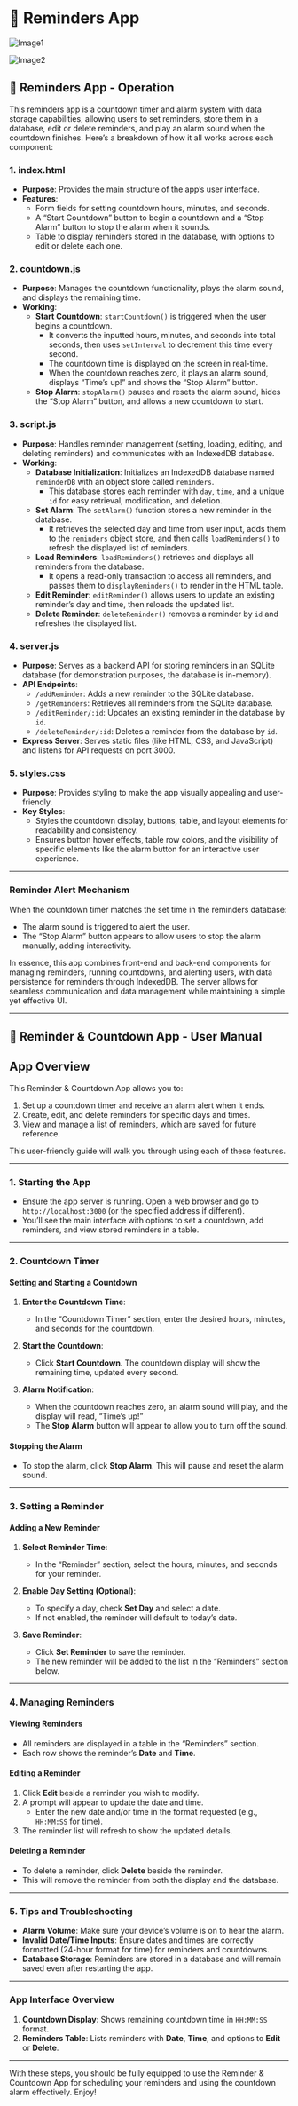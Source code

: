 # 🚀 Reminders App

![Image1](https://github.com/user-attachments/assets/841b0699-15d4-48a5-9587-467d9214f160)

![Image2](https://github.com/user-attachments/assets/78fed9d7-ec78-4e43-b1cf-f8baa359dfb0)

## 🚀 Reminders App - Operation

This reminders app is a countdown timer and alarm system with data storage capabilities, allowing users to set reminders, store them in a database, edit or delete reminders, and play an alarm sound when the countdown finishes. Here’s a breakdown of how it all works across each component:

### 1. **index.html**
   - **Purpose**: Provides the main structure of the app’s user interface.
   - **Features**:
     - Form fields for setting countdown hours, minutes, and seconds.
     - A “Start Countdown” button to begin a countdown and a “Stop Alarm” button to stop the alarm when it sounds.
     - Table to display reminders stored in the database, with options to edit or delete each one.

### 2. **countdown.js**
   - **Purpose**: Manages the countdown functionality, plays the alarm sound, and displays the remaining time.
   - **Working**:
     - **Start Countdown**: `startCountdown()` is triggered when the user begins a countdown.
       - It converts the inputted hours, minutes, and seconds into total seconds, then uses `setInterval` to decrement this time every second.
       - The countdown time is displayed on the screen in real-time.
       - When the countdown reaches zero, it plays an alarm sound, displays “Time’s up!” and shows the “Stop Alarm” button.
     - **Stop Alarm**: `stopAlarm()` pauses and resets the alarm sound, hides the “Stop Alarm” button, and allows a new countdown to start.

### 3. **script.js**
   - **Purpose**: Handles reminder management (setting, loading, editing, and deleting reminders) and communicates with an IndexedDB database.
   - **Working**:
     - **Database Initialization**: Initializes an IndexedDB database named `reminderDB` with an object store called `reminders`.
       - This database stores each reminder with `day`, `time`, and a unique `id` for easy retrieval, modification, and deletion.
     - **Set Alarm**: The `setAlarm()` function stores a new reminder in the database.
       - It retrieves the selected day and time from user input, adds them to the `reminders` object store, and then calls `loadReminders()` to refresh the displayed list of reminders.
     - **Load Reminders**: `loadReminders()` retrieves and displays all reminders from the database.
       - It opens a read-only transaction to access all reminders, and passes them to `displayReminders()` to render in the HTML table.
     - **Edit Reminder**: `editReminder()` allows users to update an existing reminder’s day and time, then reloads the updated list.
     - **Delete Reminder**: `deleteReminder()` removes a reminder by `id` and refreshes the displayed list.

### 4. **server.js**
   - **Purpose**: Serves as a backend API for storing reminders in an SQLite database (for demonstration purposes, the database is in-memory).
   - **API Endpoints**:
     - `/addReminder`: Adds a new reminder to the SQLite database.
     - `/getReminders`: Retrieves all reminders from the SQLite database.
     - `/editReminder/:id`: Updates an existing reminder in the database by `id`.
     - `/deleteReminder/:id`: Deletes a reminder from the database by `id`.
   - **Express Server**: Serves static files (like HTML, CSS, and JavaScript) and listens for API requests on port 3000.

### 5. **styles.css**
   - **Purpose**: Provides styling to make the app visually appealing and user-friendly.
   - **Key Styles**:
     - Styles the countdown display, buttons, table, and layout elements for readability and consistency.
     - Ensures button hover effects, table row colors, and the visibility of specific elements like the alarm button for an interactive user experience.

---

### **Reminder Alert Mechanism**
When the countdown timer matches the set time in the reminders database:
   - The alarm sound is triggered to alert the user.
   - The “Stop Alarm” button appears to allow users to stop the alarm manually, adding interactivity.

In essence, this app combines front-end and back-end components for managing reminders, running countdowns, and alerting users, with data persistence for reminders through IndexedDB. The server allows for seamless communication and data management while maintaining a simple yet effective UI.

---

## **🚀 Reminder & Countdown App - User Manual**


## **App Overview**
This Reminder & Countdown App allows you to:
1. Set up a countdown timer and receive an alarm alert when it ends.
2. Create, edit, and delete reminders for specific days and times.
3. View and manage a list of reminders, which are saved for future reference.

This user-friendly guide will walk you through using each of these features.

---

### **1. Starting the App**
   - Ensure the app server is running. Open a web browser and go to `http://localhost:3000` (or the specified address if different).
   - You’ll see the main interface with options to set a countdown, add reminders, and view stored reminders in a table.

---

### **2. Countdown Timer**
#### **Setting and Starting a Countdown**
1. **Enter the Countdown Time**:
   - In the “Countdown Timer” section, enter the desired hours, minutes, and seconds for the countdown.
   
2. **Start the Countdown**:
   - Click **Start Countdown**. The countdown display will show the remaining time, updated every second.

3. **Alarm Notification**:
   - When the countdown reaches zero, an alarm sound will play, and the display will read, “Time’s up!”
   - The **Stop Alarm** button will appear to allow you to turn off the sound.

#### **Stopping the Alarm**
   - To stop the alarm, click **Stop Alarm**. This will pause and reset the alarm sound.

---

### **3. Setting a Reminder**
#### **Adding a New Reminder**
1. **Select Reminder Time**:
   - In the “Reminder” section, select the hours, minutes, and seconds for your reminder.
   
2. **Enable Day Setting (Optional)**:
   - To specify a day, check **Set Day** and select a date.
   - If not enabled, the reminder will default to today’s date.

3. **Save Reminder**:
   - Click **Set Reminder** to save the reminder.
   - The new reminder will be added to the list in the “Reminders” section below.

---

### **4. Managing Reminders**
#### **Viewing Reminders**
   - All reminders are displayed in a table in the “Reminders” section.
   - Each row shows the reminder’s **Date** and **Time**.

#### **Editing a Reminder**
1. Click **Edit** beside a reminder you wish to modify.
2. A prompt will appear to update the date and time.
   - Enter the new date and/or time in the format requested (e.g., `HH:MM:SS` for time).
3. The reminder list will refresh to show the updated details.

#### **Deleting a Reminder**
   - To delete a reminder, click **Delete** beside the reminder.
   - This will remove the reminder from both the display and the database.

---

### **5. Tips and Troubleshooting**
- **Alarm Volume**: Make sure your device’s volume is on to hear the alarm.
- **Invalid Date/Time Inputs**: Ensure dates and times are correctly formatted (24-hour format for time) for reminders and countdowns.
- **Database Storage**: Reminders are stored in a database and will remain saved even after restarting the app.
  
---

### **App Interface Overview**
1. **Countdown Display**: Shows remaining countdown time in `HH:MM:SS` format.
2. **Reminders Table**: Lists reminders with **Date**, **Time**, and options to **Edit** or **Delete**.

---

With these steps, you should be fully equipped to use the Reminder & Countdown App for scheduling your reminders and using the countdown alarm effectively. Enjoy!
